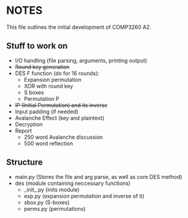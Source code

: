 # NOTES

This file outlines the initial development of COMP3260 A2.

## Stuff to work on

- I/O handling (file parsing, arguments, printing output)
- ~~Round key generation~~
- DES F function (do for 16 rounds):
    - Expansion permutation
    - XOR with round key
    - S boxes
    - Permutation P
- ~~IP (Initial Permutation) and its inverse~~
- Input padding (if needed)
- Avalanche Effect (key and plaintext)
- Decryption
- Report
    - 250 word Avalanche discussion
    - 500 word reflection

## Structure 

- main.py (Stores the file and arg parse, as well as core DES method)
- des (module containing neccessary functions)
    - \_init_.py (inits module)
    - exp.py (expansion permutation and inverse of it)
    - sbox.py (S-boxes)
    - perms.py (permutations)